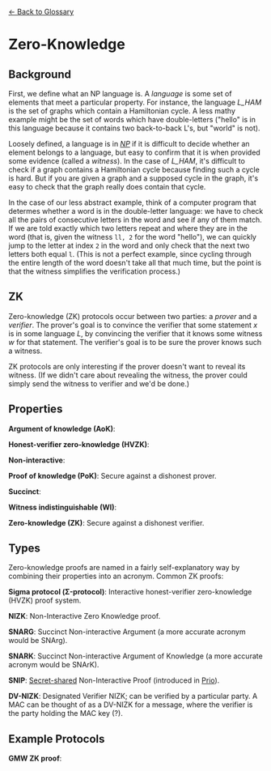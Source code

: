 [&larr; Back to Glossary](../glossary.md)

# Zero-Knowledge

## Background

First, we define what an NP language is. A _language_ is some set of elements that meet a particular property. For instance, the language _L\_HAM_ is the set of graphs which contain a Hamiltonian cycle. A less mathy example might be the set of words which have double-letters ("hello" is in this language because it contains two back-to-back L's, but "world" is not).

Loosely defined, a language is in _[NP](https://en.wikipedia.org/wiki/NP_(complexity))_ if it is difficult to decide whether an element belongs to a language, but easy to confirm that it is when provided some evidence (called a _witness_). In the case of _L\_HAM_, it's difficult to check if a graph contains a Hamiltonian cycle because finding such a cycle is hard. But if you are given a graph and a supposed cycle in the graph, it's easy to check that the graph really does contain that cycle. 

In the case of our less abstract example, think of a computer program that determes whether a word is in the double-letter language: we have to check all the pairs of consecutive letters in the word and see if any of them match. If we are told exactly which two letters repeat and where they are in the word (that is, given the witness `ll, 2` for the word "hello"), we can quickly jump to the letter at index `2` in the word and only check that the next two letters both equal `l`. (This is not a perfect example, since cycling through the entire length of the word doesn't take all that much time, but the point is that the witness simplifies the verification process.)

## ZK 

Zero-knowledge (ZK) protocols occur between two parties: a _prover_ and a _verifier_. The prover's goal is to convince the verifier that some statement _x_ is in some language _L_, by convincing the verifier that it knows some witness _w_ for that statement. The verifier's goal is to be sure the prover knows such a witness.

ZK protocols are only interesting if the prover doesn't want to reveal its witness. (If we didn't care about revealing the witness, the prover could simply send the witness to verifier and we'd be done.)

## Properties

**Argument of knowledge (AoK)**: 

**Honest-verifier zero-knowledge (HVZK)**:

**Non-interactive**:

**Proof of knowledge (PoK)**: Secure against a dishonest prover.

**Succinct**:

**Witness indistinguishable (WI)**:

**Zero-knowledge (ZK)**: Secure against a dishonest verifier.

## Types

Zero-knowledge proofs are named in a fairly self-explanatory way by combining their properties into an acronym. Common ZK proofs:

**Sigma protocol (&Sigma;-protocol)**: Interactive honest-verifier zero-knowledge (HVZK) proof system.

**NIZK**: Non-Interactive Zero Knowledge proof.

**SNARG**: Succinct Non-interactive Argument (a more accurate acronym would be SNArg).

**SNARK**: Succinct Non-interactive Argument of Knowledge (a more accurate acronym would be SNArK).

**SNIP**: [Secret-shared](./mpc.md#building-blocks) Non-Interactive Proof (introduced in [Prio](https://www.usenix.org/system/files/conference/nsdi17/nsdi17-corrigan-gibbs.pdf)).

**DV-NIZK**: Designated Verifier NIZK; can be verified by a particular party. A MAC can be thought of as a DV-NIZK for a message, where the verifier is the party holding the MAC key (?).

<!-- Insert table? -->

## Example Protocols

**GMW ZK proof**: